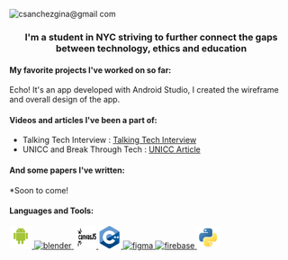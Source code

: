 ![csanchezgina@gmail com](https://user-images.githubusercontent.com/72993271/205727826-593d9da8-a40d-4827-9425-32034fcd471b.gif)


<h3 align="center">I'm a student in NYC striving to further connect the gaps between technology, ethics and education</h3>

<h4 align="left">My favorite projects I've worked on so far:</h4>
<p align="left">
Echo! It's an app developed with Android Studio, I created the wireframe and overall design of the app.  
</p>

<h4 align="left">Videos and articles I've been a part of:</h4>
<p align="left">
  
   * Talking Tech Interview :  [Talking Tech Interview](https://www.youtube.com/watch?v=_3Ey16lAzxg "Talking Tech Interview")
   * UNICC and Break Through Tech :  [UNICC Article](https://www.unicc.org/news/2022/03/29/unicc-hosts-break-through-tech-students-working-on-cybersecurity-and-project-management-projects/ "Unicc Hosts Break Through Tech Students")

</p>


<h4 align="left">And some papers I've written:</h4>
<p align="left">
*Soon to come!
</p>


<h4 align="left">Languages and Tools:</h3>
<p align="left"> <a href="https://developer.android.com" target="_blank" rel="noreferrer"> <img src="https://raw.githubusercontent.com/devicons/devicon/master/icons/android/android-original-wordmark.svg" alt="android" width="40" height="40"/> </a> <a href="https://www.blender.org/" target="_blank" rel="noreferrer"> <img src="https://download.blender.org/branding/community/blender_community_badge_white.svg" alt="blender" width="40" height="40"/> </a> <a href="https://canvasjs.com" target="_blank" rel="noreferrer"> <img src="https://raw.githubusercontent.com/Hardik0307/Hardik0307/master/assets/canvasjs-charts.svg" alt="canvasjs" width="40" height="40"/> </a> <a href="https://www.w3schools.com/cpp/" target="_blank" rel="noreferrer"> <img src="https://raw.githubusercontent.com/devicons/devicon/master/icons/cplusplus/cplusplus-original.svg" alt="cplusplus" width="40" height="40"/> </a> <a href="https://www.figma.com/" target="_blank" rel="noreferrer"> <img src="https://www.vectorlogo.zone/logos/figma/figma-icon.svg" alt="figma" width="40" height="40"/> </a> <a href="https://firebase.google.com/" target="_blank" rel="noreferrer"> <img src="https://www.vectorlogo.zone/logos/firebase/firebase-icon.svg" alt="firebase" width="40" height="40"/> </a> <a href="https://www.python.org" target="_blank" rel="noreferrer"> <img src="https://raw.githubusercontent.com/devicons/devicon/master/icons/python/python-original.svg" alt="python" width="40" height="40"/> </a> </p>

